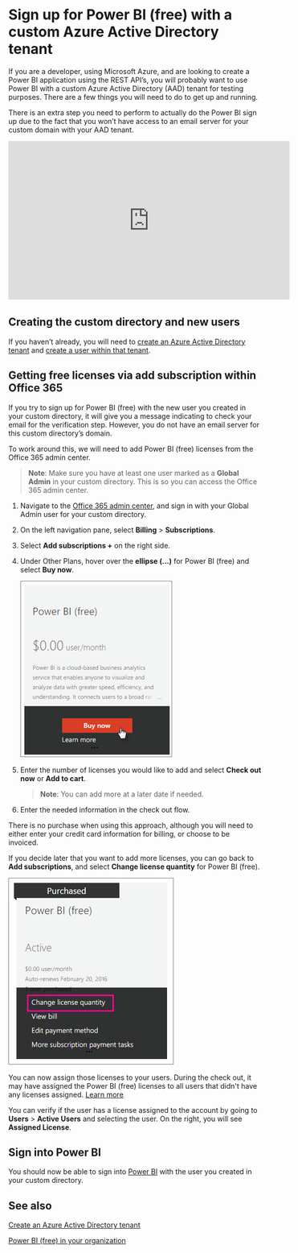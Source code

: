 <properties
pageTitle="Sign up with a custom Azure directory"
description="You may be a developer and looking to test your Power BI application that uses the REST API. Creating a custom directory in your Azure subscription can allow you to try an isolated environment. There are a few things you need to do to get Power BI to work with that custom directory."
services="powerbi"
documentationCenter=""
authors="guyinacube"
manager="mblythe"
editor=""
tags=""
qualityFocus="no"
qualityDate=""/>

<tags
ms.service="powerbi"
ms.devlang="NA"
ms.topic="article"
ms.tgt_pltfrm="na"
ms.workload="powerbi"
ms.date="03/09/2016"
ms.author="asaxton"/>
# Sign up for Power BI (free) with a custom Azure Active Directory tenant

If you are a developer, using Microsoft Azure, and are looking to create a Power BI application using the REST API’s, you will probably want to use Power BI with a custom Azure Active Directory (AAD) tenant for testing purposes.  There are a few things you will need to do to get up and running.

There is an extra step you need to perform to actually do the Power BI sign up due to the fact that you won’t have access to an email server for your custom domain with your AAD tenant.

<iframe width="560" height="315" src="https://www.youtube.com/embed/97IfXEWZMfU" frameborder="0" allowfullscreen></iframe>

## Creating the custom directory and new users
If you haven’t already, you will need to [create an Azure Active Directory tenant](powerbi-developer-create-an-azure-active-directory-tenant.md#setup) and [create a user within that tenant](powerbi-developer-create-an-azure-active-directory-tenant.md#newuser).

## Getting free licenses via add subscription within Office 365

If you try to sign up for Power BI (free) with the new user you created in your custom directory, it will give you a message indicating to check your email for the verification step. However, you do not have an email server for this custom directory’s domain. 

To work around this, we will need to add Power BI (free) licenses from the Office 365 admin center.

> **Note**: Make sure you have at least one user marked as a **Global Admin** in your custom directory. This is so you can access the Office 365 admin center.

1.	Navigate to the [Office 365 admin center](https://portal.office.com/admin/default.aspx), and sign in with your Global Admin user for your custom directory.
2.	On the left navigation pane, select **Billing** > **Subscriptions**.
3.	Select **Add subscriptions +** on the right side.
4.	Under Other Plans, hover over the **ellipse (…)** for Power BI (free) and select **Buy now**.

    ![](media/powerbi-admin-powerbi-free-in-your-organization/buy-powerbi-free.png)

5.	Enter the number of licenses you would like to add and select **Check out now** or **Add to cart**.

    > **Note**: You can add more at a later date if needed.

6.	Enter the needed information in the check out flow.

There is no purchase when using this approach, although you will need to either enter your credit card information for billing, or choose to be invoiced.

If you decide later that you want to add more licenses, you can go back to **Add subscriptions**, and select **Change license quantity** for Power BI (free).

![](media/powerbi-admin-powerbi-free-in-your-organization/change-license-quantity.png)
 
You can now assign those licenses to your users. During the check out, it may have assigned the Power BI (free) licenses to all users that didn't have any licenses assigned. [Learn more](https://support.office.com/article/Assign-or-unassign-licenses-for-Office-365-for-business-997596b5-4173-4627-b915-36abac6786dc)

You can verify if the user has a license assigned to the account by going to **Users** > **Active Users** and selecting the user. On the right, you will see **Assigned License**.

## Sign into Power BI

You should now be able to sign into [Power BI](https://app.powerbi.com) with the user you created in your custom directory.

## See also

[Create an Azure Active Directory tenant](powerbi-developer-create-an-azure-active-directory-tenant.md)

[Power BI (free) in your organization](powerbi-admin-powerbi-free-in-your-organization.md)


